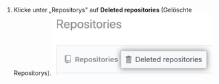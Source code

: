1. Klicke unter „Repositorys" auf **Deleted repositories** (Gelöschte Repositorys). ![Registerkarte „Deleted repositories" (Gelöschte Reposiorys)](/assets/images/help/settings/deleted-repos.png)
